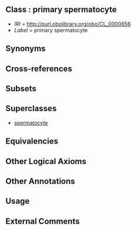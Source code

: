
## Class : primary spermatocyte

 * *IRI* = http://purl.obolibrary.org/obo/CL_0000656
 * *Label* = primary spermatocyte

## Synonyms


## Cross-references


## Subsets


## Superclasses

 * [spermatocyte](../../CL/17/CL_0000017.md)

## Equivalencies


## Other Logical Axioms


## Other Annotations


## Usage


## External Comments

